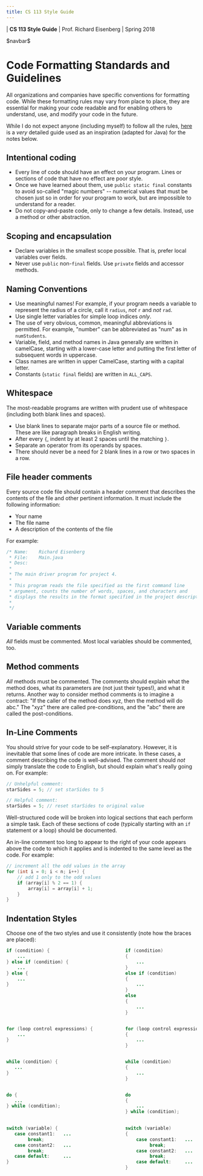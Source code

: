 ```yaml
---
title: CS 113 Style Guide
---
```


<div id="header">

| **CS 113 Style Guide**
| Prof. Richard Eisenberg
| Spring 2018

</div>

\$navbar\$

Code Formatting Standards and Guidelines
========================================

All organizations and companies have specific conventions for formatting code.
While these formatting rules may vary from place to place, they are essential
for making your code readable and for enabling others to understand, use, and
modify your code in the future.

While I do not expect anyone (including myself) to follow all the rules,
[here](https://www.doc.ic.ac.uk/lab/cplus/cstyle.html) is a *very* detailed
guide used as an inspiration (adapted for Java) for the notes below.

Intentional coding
------------------

 * Every line of code should have an effect on your program. Lines or sections
   of code that have no effect are poor style.
 * Once we have learned about them, use `public static final` constants to avoid
   so-called "magic numbers" -- numerical values that must be chosen just so in
   order for your program to work, but are impossible to understand for a reader.
 * Do not copy-and-paste code, only to change a few details. Instead, use a method
   or other abstraction.

Scoping and encapsulation
-------------------------

 * Declare variables in the smallest scope possible. That is, prefer local variables
   over fields.
 * Never use `public` non-`final` fields. Use `private` fields and accessor methods.

Naming Conventions
------------------

 * Use meaningful names!  For example, if your program needs a variable to represent the radius of a circle, call it `radius`, *not* `r` and *not* `rad`.
 * Use single letter variables for simple loop indices *only*.
 * The use of very obvious, common, meaningful abbreviations is permitted. For example, "number" can be abbreviated as "num" as in `numStudents`.
 * Variable, field, and method names in Java generally are written in camelCase, starting with a lower-case letter and
 putting the first letter of subsequent words in uppercase.
 * Class names are written in upper CamelCase, starting with a capital letter.
 * Constants (`static final` fields) are written in `ALL_CAPS`.

Whitespace
----------

The most-readable programs are written with prudent use of whitespace
(including both blank lines and spaces).

 * Use blank lines to separate major parts of a source file or method. These are like paragraph breaks in English writing.
 * After every `{`, indent by at least 2 spaces until the matching `}`.
 * Separate an operator from its operands by spaces.
 * There should never be a need for 2 blank lines in a row or two spaces in a row.

File header comments
--------------------

Every source code file should contain a header comment that describes the
contents of the file and other pertinent information. It must include the
following information:

  * Your name
  * The file name
  * A description of the contents of the file

For example:

```java
/* Name:    Richard Eisenberg
 * File:    Main.java
 * Desc:
 *
 * The main driver program for project 4.
 *
 * This program reads the file specified as the first command line
 * argument, counts the number of words, spaces, and characters and
 * displays the results in the format specified in the project description.
 *
 */
```

Variable comments
-----------------

*All* fields must be commented. Most local variables should be commented, too.

Method comments
-----------------

*All* methods must be commented. The comments should explain what the method
does, what its parameters are (not just their types!), and what it returns. Another
way to consider method comments is to imagine a contract: "If the caller of the method
does xyz, then the method will do abc." The "xyz" there are called pre-conditions,
and the "abc" there are called the post-conditions.

In-Line Comments
----------------

You should strive for your code to be self-explanatory. However, it is inevitable
that some lines of code are more intricate. In these cases, a comment describing
the code is well-advised. The comment should *not* simply translate the code to
English, but should explain what's really going on. For example:

```java
// Unhelpful comment:
starSides = 5; // set starSides to 5

// Helpful comment:
starSides = 5; // reset starSides to original value
```

Well-structured code will be broken into logical sections that each perform a
simple task. Each of these sections of code (typically starting with an `if`
statement or a loop) should be documented.

An in-line comment too long to appear to the right of your code
appears above the code to which it applies and is indented to the same level as the code. For example:

```java
// increment all the odd values in the array
for (int i = 0; i < n; i++) {
    // add 1 only to the odd values
    if (array[i] % 2 == 1) {
        array[i] = array[i] + 1;
    }
}
```

Indentation Styles
------------------

Choose one of the two styles and use it consistently (note how the braces
are placed):

```java
if (condition) {                            if (condition)
    ...                                     {                    
} else if (condition) {                         ...
    ...                                     }
} else {                                    else if (condition)
    ...                                     {
}                                               ...
                                            }
                                            else
                                            {
                                                ...
                                            }


for (loop control expressions) {            for (loop control expressions)
    ...                                     {
}                                               ...
                                            }


while (condition) {                         while (condition)
   ...                                      {
}                                               ...
                                            }


do {                                        do
   ...                                      {
} while (condition);                            ...
                                            } while (condition);
                                           

switch (variable) {                         switch (variable)
   case constant1:   ...                    {
        break;                                  case constant1:   ...
   case constant2:   ...                             break;
        break;                                  case constant2:   ...
   case default:     ...                             break;
}                                               case default:     ...
                                            }
```
